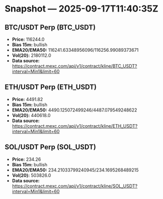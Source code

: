 # Snapshot — 2025-09-17T11:40:35Z

## BTC/USDT Perp (BTC_USDT)
- **Price:** 116244.0
- **Bias 15m:** bullish
- **EMA20/EMA50:** 116241.63348956096/116256.99089373671
- **Vol(20):** 2180112.0
- **Data source:** https://contract.mexc.com/api/v1/contract/kline/BTC_USDT?interval=Min1&limit=60

## ETH/USDT Perp (ETH_USDT)
- **Price:** 4491.82
- **Bias 15m:** bullish
- **EMA20/EMA50:** 4490.125072499246/4487.079549248622
- **Vol(20):** 440618.0
- **Data source:** https://contract.mexc.com/api/v1/contract/kline/ETH_USDT?interval=Min1&limit=60

## SOL/USDT Perp (SOL_USDT)
- **Price:** 234.26
- **Bias 15m:** bullish
- **EMA20/EMA50:** 234.21033799240945/234.1695268489215
- **Vol(20):** 503826.0
- **Data source:** https://contract.mexc.com/api/v1/contract/kline/SOL_USDT?interval=Min1&limit=60
